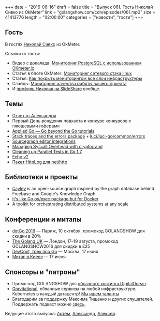 +++
date = "2016-06-16"
draft = false
title = "Выпуск 061. Гость Николай Сивко из OkMeter"
link = "golangshow.com/cdn/episodes/061.mp3"
size = 41413776
length = "02:00:00"
categories = ["новости", "гости"]
+++

## Гость

В гостях [Николай Сивко](https://github.com/def) из OkMeter.

Ссылки от гостя:

- Видео с докалада: [Мониторинг PostgreSQL с использованием OKmeter.io](https://www.youtube.com/watch?v=jqP9--Et7aE)
- Статья в блоге OkMeter: [Мониторинг сетевого стэка linux](https://okmeter.io/blog/netstat-ru)
- Статья: [Как покрыть мониторингом все слои инфраструктуры](https://habrahabr.ru/company/hh/blog/272263/)
- Слайды: [Мониторинг качества работы вашего проекта](http://www.slideshare.net/NikolaySivko/ss-61319613)
- И [профиль Николая на SlideShare](http://www.slideshare.net/NikolaySivko) вообще.

## Темы

- [Отчет от Александра](https://github.com/LK4D4/report/blob/master/reports/golang-jun16.md)
- Первый День рождения подкаста и конкурс конкурсов с плюшевыми гоферами
- [Applied Go — Go beyond the Go tutorials](https://appliedgo.net)
- [Stack traces and the errors package](http://dave.cheney.net/2016/06/12/stack-traces-and-the-errors-package) + [luci/luci-go/common/errors](https://godoc.org/github.com/luci/luci-go/common/errors)
- [Sourcegraph editor integrations](https://sourcegraph.com/tools/editor)
- [Managing Syscall Overhead with crypto/rand](http://blog.sgmansfield.com/2016/06/managing-syscall-overhead-with-crypto-rand/)
- [Cleaning up Parallel Tests in Go 1.7](https://kev.inburke.com/kevin/go-1-7-parallel-tests/)
- [Echo v2](https://echo.labstack.com)
- [Пакет HttpLog для net/http](https://github.com/miolini/httplog)

## Библиотеки и проекты

- [Cayley](https://github.com/google/cayley) is an open-source graph inspired by the graph database behind Freebase and Google's Knowledge Graph
- [It's like Go os/exec package but for Docker](https://github.com/ahmetalpbalkan/go-dexec)
- [A toolkit for orchestrating distributed systems at any scale](https://github.com/docker/swarmkit)

## Конференции и митапы
- [dotGo 2016](http://www.dotgo.eu) — Париж, 10 октября, промокод GOLANGSHOW для скидки в 20%
- [The Golang UK](http://golanguk.com) — Лондон, 17–19 августа, промокод GOLANGSHOW2016 для скидки в £25
- [DevConf, трек про Go](http://devconf.ru/ru/schedule#go) — Москва, 17 июня
- [Митап в Киеве](http://www.meetup.com/uagolang/events/231444215/) — 17 июня

## Спонсоры и "патроны"
- Промо-код GOLANGSHOW для [облачного хостинга DigitalOcean](https://www.digitalocean.com/?utm_campaign=golangshow&utm_medium=podcast&refcode=63eedb038a3e).
- [Gravitational](http://gravitational.com), облачные сервисы на любой инфраструктуре. Kubernetes в каждый датацентр! [Мы ищем таланты](https://github.com/gravitational/careers)
- Благодарим за поддержку Максима Тищенко и других слушателей. Поддержать подкаст можно [здесь](https://www.patreon.com/golangshow).

Ведущие этого выпуска: [Артём](https://twitter.com/miolini), [Александр](https://twitter.com/LK4D4math), [Алексей](https://twitter.com/paaleksey).
